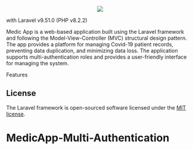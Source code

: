 
<p align="center"><img src="https://user-images.githubusercontent.com/79900070/221207139-a48d356d-2b50-46f1-b697-eb6e39912858.png"></p>
with Laravel v9.51.0 (PHP v8.2.2)

Medic App is a web-based application built using the Laravel framework and following the Model-View-Controller (MVC) structural design pattern. The app provides a platform for managing Covid-19 patient records, preventing data duplication, and minimizing data loss. The application supports multi-authentication roles and provides a user-friendly interface for managing the system.

Features
## License

The Laravel framework is open-sourced software licensed under the [MIT license](https://opensource.org/licenses/MIT).
# MedicApp-Multi-Authentication
